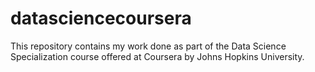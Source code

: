 datasciencecoursera
===================

This repository contains my work done as part of the Data Science Specialization course offered at Coursera by Johns Hopkins University.
